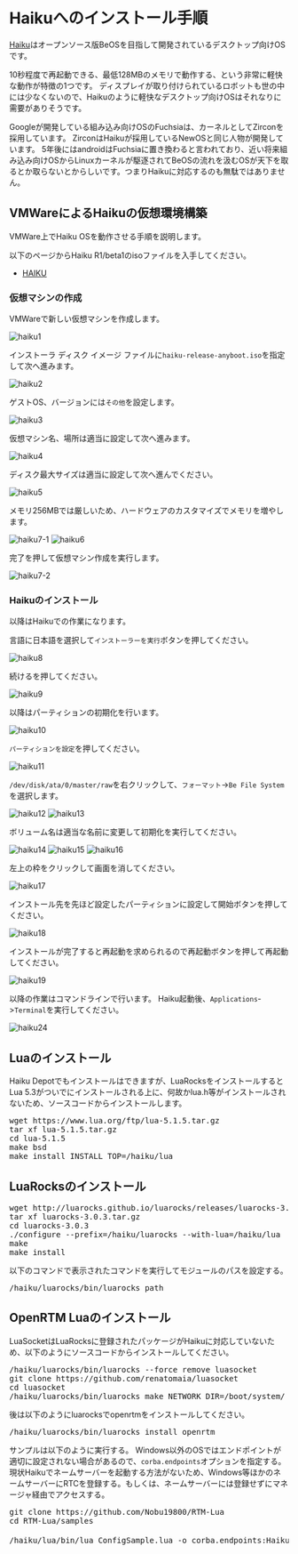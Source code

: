 # Haikuへのインストール手順

[Haiku](https://www.haiku-os.org/)はオープンソース版BeOSを目指して開発されているデスクトップ向けOSです。

10秒程度で再起動できる、最低128MBのメモリで動作する、という非常に軽快な動作が特徴の1つです。
ディスプレイが取り付けられているロボットも世の中には少なくないので、Haikuのように軽快なデスクトップ向けOSはそれなりに需要がありそうです。

Googleが開発している組み込み向けOSのFuchsiaは、カーネルとしてZirconを採用しています。
ZirconはHaikuが採用しているNewOSと同じ人物が開発しています。
5年後にはandroidはFuchsiaに置き換わると言われており、近い将来組み込み向けOSからLinuxカーネルが駆逐されてBeOSの流れを汲むOSが天下を取るとか取らないとからしいです。つまりHaikuに対応するのも無駄ではありません。

## VMWareによるHaikuの仮想環境構築

VMWare上でHaiku OSを動作させる手順を説明します。

以下のページからHaiku R1/beta1のisoファイルを入手してください。

* [HAIKU](https://www.haiku-os.org/get-haiku/)

### 仮想マシンの作成

VMWareで新しい仮想マシンを作成します。

![haiku1](https://user-images.githubusercontent.com/6216077/47612351-4029fb00-dabc-11e8-888d-a9898a1dddeb.png)

インストーラ ディスク イメージ ファイルに`haiku-release-anyboot.iso`を指定して次へ進みます。

![haiku2](https://user-images.githubusercontent.com/6216077/47612372-a9117300-dabc-11e8-9669-969c052cd607.png)

ゲストOS、バージョンには`その他`を設定します。

![haiku3](https://user-images.githubusercontent.com/6216077/47612392-eece3b80-dabc-11e8-8ae7-c7be2a954a11.png)

仮想マシン名、場所は適当に設定して次へ進みます。

![haiku4](https://user-images.githubusercontent.com/6216077/47612405-11f8eb00-dabd-11e8-9d48-b6770ccdaf38.png)

ディスク最大サイズは適当に設定して次へ進んでください。

![haiku5](https://user-images.githubusercontent.com/6216077/47612414-39e84e80-dabd-11e8-9e38-918e8a56c16d.png)

メモリ256MBでは厳しいため、ハードウェアのカスタマイズでメモリを増やします。

![haiku7-1](https://user-images.githubusercontent.com/6216077/47612426-7b78f980-dabd-11e8-96c8-889acc2c0546.png)
![haiku6](https://user-images.githubusercontent.com/6216077/47612429-a8c5a780-dabd-11e8-907d-552c40474d54.png)

完了を押して仮想マシン作成を実行します。

![haiku7-2](https://user-images.githubusercontent.com/6216077/47612438-d6125580-dabd-11e8-8626-f02be712d10e.png)

### Haikuのインストール

以降はHaikuでの作業になります。

言語に日本語を選択して`インストーラーを実行`ボタンを押してください。

![haiku8](https://user-images.githubusercontent.com/6216077/47612452-0e199880-dabe-11e8-8ddc-17c23907a848.png)

続けるを押してください。

![haiku9](https://user-images.githubusercontent.com/6216077/47612459-3acdb000-dabe-11e8-9524-81bc57cd4ed6.png)

以降はパーティションの初期化を行います。

![haiku10](https://user-images.githubusercontent.com/6216077/47612504-12928100-dabf-11e8-8267-946224b4c782.png)

`パーティションを設定`を押してください。

![haiku11](https://user-images.githubusercontent.com/6216077/47612512-3655c700-dabf-11e8-8a5f-2a9c4ec61cd8.png)

`/dev/disk/ata/0/master/raw`を右クリックして、`フォーマット`->`Be File System`を選択します。

![haiku12](https://user-images.githubusercontent.com/6216077/47612517-571e1c80-dabf-11e8-93e9-a7df15399c37.png)
![haiku13](https://user-images.githubusercontent.com/6216077/47612527-99dff480-dabf-11e8-8046-50dfc7a168dc.png)


ボリューム名は適当な名前に変更して初期化を実行してください。

![haiku14](https://user-images.githubusercontent.com/6216077/47612529-a95f3d80-dabf-11e8-8214-5c518811c426.png)
![haiku15](https://user-images.githubusercontent.com/6216077/47612534-cb58c000-dabf-11e8-8b95-dd7d9c157a36.png)
![haiku16](https://user-images.githubusercontent.com/6216077/47612535-dd3a6300-dabf-11e8-8bc0-73cc446affc8.png)

左上の枠をクリックして画面を消してください。

![haiku17](https://user-images.githubusercontent.com/6216077/47612539-ecb9ac00-dabf-11e8-8d3e-bf2fc3d75d17.png)

インストール先を先ほど設定したパーティションに設定して開始ボタンを押してください。

![haiku18](https://user-images.githubusercontent.com/6216077/47612541-03f89980-dac0-11e8-9283-e5f26a8ba073.png)

インストールが完了すると再起動を求められるので再起動ボタンを押して再起動してください。

![haiku19](https://user-images.githubusercontent.com/6216077/47612552-3904ec00-dac0-11e8-9186-e9fc9b34aa14.png)


以降の作業はコマンドラインで行います。
Haiku起動後、`Applications`->`Terminal`を実行してください。

![haiku24](https://user-images.githubusercontent.com/6216077/47612561-7c5f5a80-dac0-11e8-8513-ee27d1ec930f.png)



## Luaのインストール

Haiku Depotでもインストールはできますが、LuaRocksをインストールするとLua 5.3がついでにインストールされる上に、何故かlua.h等がインストールされないため、ソースコードからインストールします。

<pre>
wget https://www.lua.org/ftp/lua-5.1.5.tar.gz
tar xf lua-5.1.5.tar.gz
cd lua-5.1.5
make bsd
make install INSTALL_TOP=/haiku/lua
</pre>

## LuaRocksのインストール

<pre>
wget http://luarocks.github.io/luarocks/releases/luarocks-3.0.3.tar.gz
tar xf luarocks-3.0.3.tar.gz
cd luarocks-3.0.3
./configure --prefix=/haiku/luarocks --with-lua=/haiku/lua
make 
make install
</pre>

以下のコマンドで表示されたコマンドを実行してモジュールのパスを設定する。

<pre>
/haiku/luarocks/bin/luarocks path
</pre>

## OpenRTM Luaのインストール


LuaSocketはLuaRocksに登録されたパッケージがHaikuに対応していないため、以下のようにソースコードからインストールしてください。

<pre>
/haiku/luarocks/bin/luarocks --force remove luasocket
git clone https://github.com/renatomaia/luasocket
cd luasocket
/haiku/luarocks/bin/luarocks make NETWORK_DIR=/boot/system/
</pre>


後は以下のようにluarocksでopenrtmをインストールしてください。

<pre>
/haiku/luarocks/bin/luarocks install openrtm
</pre>






サンプルは以下のように実行する。
Windows以外のOSではエンドポイントが適切に設定されない場合があるので、`corba.endpoints`オプションを指定する。
現状Haikuでネームサーバーを起動する方法がないため、Windows等ほかのネームサーバーにRTCを登録する。もしくは、ネームサーバーには登録せずにマネージャ経由でアクセスする。

<pre>
git clone https://github.com/Nobu19800/RTM-Lua
cd RTM-Lua/samples

/haiku/lua/bin/lua ConfigSample.lua -o corba.endpoints:HaikuのIPアドレス -o corba.nameservers:Windows等のIPアドレス
</pre>
